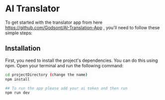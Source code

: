 # AI Translator

To get started with the translator app from here https://github.com/Godsont/AI-Translation-App
, you'll need to follow these simple steps:

## Installation

First, you need to install the project's dependencies. You can do this using npm. Open your terminal and run the following command:

```bash
cd projectDirectory (change the name)
npm install

## To run the app please add your ai token and then run
npm run dev
